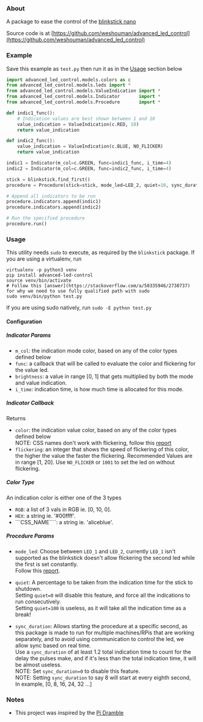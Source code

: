 ### About
A package to ease the control of the [blinkstick nano](https://www.blinkstick.com/products/blinkstick-nano)

Source code is at [https://github.com/weshouman/advanced_led_control](https://github.com/weshouman/advanced_led_control)

### Example
Save this example as ```test.py``` then run it as in the [Usage](#Usage) section below
```python
import advanced_led_control.models.colors as c
from advanced_led_control.models.leds import *
from advanced_led_control.models.ValueIndication import *
from advanced_led_control.models.Indicator       import *
from advanced_led_control.models.Procedure       import *

def indic1_func():
	# Indication values are best shown between 1 and 10
	value_indication = ValueIndication(c.RED, 10)
	return value_indication

def indic2_func():
	value_indication = ValueIndication(c.BLUE, NO_FLICKER)
	return value_indication

indic1 = Indicator(m_col=c.GREEN, func=indic1_func, i_time=4)
indic2 = Indicator(m_col=c.GREEN, func=indic2_func, i_time=4)

stick = blinkstick.find_first()
procedure = Procedure(stick=stick, mode_led=LED_2, quiet=10, sync_duration=10)

# Append all indicators to be run
procedure.indicators.append(indic1)
procedure.indicators.append(indic2)

# Run the specified procedure
procedure.run()
```

### Usage
This utility needs ```sudo``` to execute, as required by the ```blinkstick``` package.
If you are using a virtualenv, run
```
virtualenv -p python3 venv
pip install advanced-led-control
source venv/bin/activate
# Follow this [answer](https://stackoverflow.com/a/50335946/2730737) for why we need to use fully qualified path with sudo
sudo venv/bin/python test.py
```
If you are using sudo natively, run ```sudo -E python test.py```

#### Configuration
##### Indicator Params
- ```m_col```: the indication mode color, based on any of the color types defined below  
- ```func```: a callback that will be called to evaluate the color and flickering for the value led.
- ```brightness```: a value in range [0, 1] that gets multiplied by both the mode and value indication.
- ```i_time```: indication time, is how much time is allocated for this mode.

##### Indicator Callback
Returns
- ```color```: the indication value color, based on any of the color types defined below  
     NOTE: CSS names don't work with flickering, follow this [report](https://forums.blinkstick.com/t/python-api-colornames-not-working-with-pulse/1311?u=eng.walidshouman)
- ```flickering```: an integer that shows the speed of flickering of this color,
     the higher the value the faster the flickering.
     Recommended Values are in range [1, 20].
     Use ```NO_FLICKER``` or ```1001``` to set the led on without flickering.

##### Color Type
An indication color is either one of the 3 types
- ```RGB```: a list of 3 vals in RGB ie. [0, 10, 0].
- ```HEX```: a string ie. '#00ffff'.
- ```CSS_NAME````: a string ie. 'aliceblue'.

##### Procedure Params
- ```mode_led```: Choose between ```LED_1``` and ```LED_2```, currently ```LED_1``` isn't supported
     as the blinkstick doesn't allow flickering the second led
     while the first is set constantly.  
     Follow this [report](https://forums.blinkstick.com/t/cant-pulse-second-led-and-keep-first-on/1310?u=eng.walidshouman).

- ```quiet```: A percentage to be taken from the indication time for the stick to shutdown.  
     Setting ```quiet=0``` will disable this feature,
     and force all the indications to run consecutively.  
     Setting ```quiet=100``` is useless, as it will take all the indication time as a break!

- ```sync_duration```: Allows starting the procedure at a specific second,
    as this package is made to run for multiple machines/RPis that are working separately,
    and to avoid using communication to control the led,
    we allow sync based on real time.  
    Use a ```sync_duration``` of at least 1.2 total indication time to count for the
    delay the pulses make, and if it's less than the total indication time,
    it will be almost useless.  
    NOTE: Set ```sync_duration=0``` to disable this feature.  
    NOTE: Setting ```sync_duration``` to say 8 will start at every eighth second,
          In example, [0, 8, 16, 24, 32 ...]

### Notes
- This project was inspired by the [Pi Dramble](https://github.com/geerlingguy/raspberry-pi-dramble)

